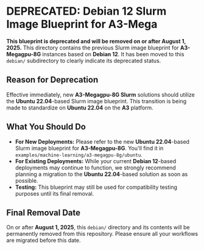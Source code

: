 # DEPRECATED: Debian 12 Slurm Image Blueprint for A3-Mega

**This blueprint is deprecated and will be removed on or after August 1, 2025.**
This directory contains the previous Slurm image blueprint for **A3-Megagpu-8G** instances based on **Debian 12**. It has been moved to this `debian/` subdirectory to clearly indicate its deprecated status.

## Reason for Deprecation

Effective immediately, new **A3-Megagpu-8G Slurm** solutions should utilize the **Ubuntu 22.04**-based Slurm image blueprint. This transition is being made to standardize on **Ubuntu 22.04** on the **A3** platform.

## What You Should Do

* **For New Deployments:** Please refer to the new **Ubuntu 22.04**-based Slurm image blueprint for **A3-Megagpu-8G**. You'll find it in `examples/machine-learning/a3-megagpu-8g/ubuntu`.
* **For Existing Deployments:** While your current **Debian 12**-based deployments may continue to function, we strongly recommend planning a migration to the **Ubuntu 22.04**-based solution as soon as possible.
* **Testing:** This blueprint may still be used for compatibility testing purposes until its final removal.

## Final Removal Date

On or after **August 1, 2025**, this `debian/` directory and its contents will be permanently removed from this repository. Please ensure all your workflows are migrated before this date.
